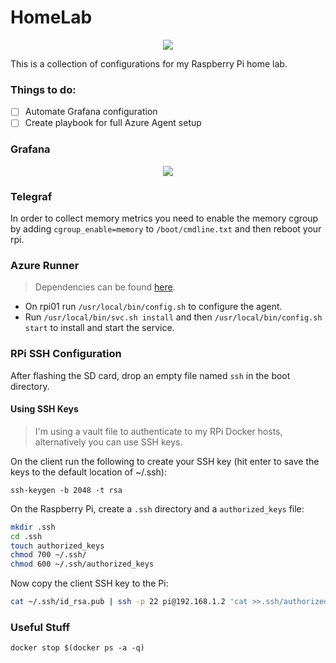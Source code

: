 # HomeLab

<p align="center">
    <img src="https://tinyurl.com/y2u66eud">
</p>

This is a collection of configurations for my Raspberry Pi home lab.

### Things to do:

- [ ] Automate Grafana configuration
- [ ] Create playbook for full Azure Agent setup

### Grafana

<p align="center">
    <img src="https://bit.ly/2k6S7gq">
</p>

### Telegraf

In order to collect memory metrics you need to enable the memory cgroup by adding `cgroup_enable=memory` to `/boot/cmdline.txt` and then reboot your rpi.

### Azure Runner

> Dependencies can be found [here](https://github.com/microsoft/azure-pipelines-agent/blob/master/src/Misc/layoutbin/installdependencies.sh).

- On rpi01 run `/usr/local/bin/config.sh` to configure the agent.
- Run `/usr/local/bin/svc.sh install` and then `/usr/local/bin/config.sh start` to install and start the service.

### RPi SSH Configuration

After flashing the SD card, drop an empty file named `ssh` in the boot directory.

#### Using SSH Keys

> I'm using a vault file to authenticate to my RPi Docker hosts, alternatively you can use SSH keys.

On the client run the following to create your SSH key (hit enter to save the keys to the default location of ~/.ssh):

`ssh-keygen -b 2048 -t rsa`

On the Raspberry Pi, create a `.ssh` directory and a `authorized_keys` file:

``` bash
mkdir .ssh
cd .ssh
touch authorized_keys
chmod 700 ~/.ssh/
chmod 600 ~/.ssh/authorized_keys
```

Now copy the client SSH key to the Pi:

``` bash
cat ~/.ssh/id_rsa.pub | ssh -p 22 pi@192.168.1.2 'cat >>.ssh/authorized_keys'
```

### Useful Stuff

```
docker stop $(docker ps -a -q)
```
